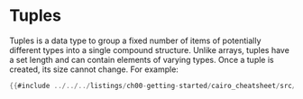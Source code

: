 # Tuples

Tuples is a data type to group a fixed number of items of potentially different types into a single compound structure. Unlike arrays, tuples have a set length and can contain elements of varying types. Once a tuple is created, its size cannot change.
For example:

```rust
{{#include ../../../listings/ch00-getting-started/cairo_cheatsheet/src/tuple_example.cairo:sheet}}
```

